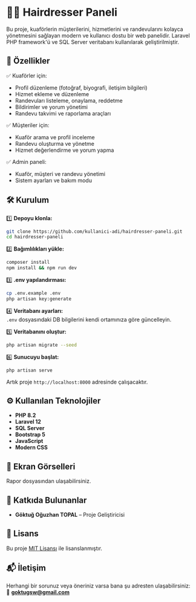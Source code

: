 # 💇‍♂️ Hairdresser Paneli

Bu proje, kuaförlerin müşterilerini, hizmetlerini ve randevularını kolayca yönetmesini sağlayan modern ve kullanıcı dostu bir web panelidir. Laravel PHP framework'ü ve SQL Server veritabanı kullanılarak geliştirilmiştir.

## 🚀 Özellikler

✅ Kuaförler için:
- Profil düzenleme (fotoğraf, biyografi, iletişim bilgileri)  
- Hizmet ekleme ve düzenleme  
- Randevuları listeleme, onaylama, reddetme  
- Bildirimler ve yorum yönetimi  
- Randevu takvimi ve raporlama araçları  

✅ Müşteriler için:
- Kuaför arama ve profil inceleme  
- Randevu oluşturma ve yönetme  
- Hizmet değerlendirme ve yorum yapma  

✅ Admin paneli:
- Kuaför, müşteri ve randevu yönetimi  
- Sistem ayarları ve bakım modu  

## 🛠️ Kurulum

1️⃣ **Depoyu klonla:**  
```bash
git clone https://github.com/kullanici-adi/hairdresser-paneli.git
cd hairdresser-paneli
```

2️⃣ **Bağımlılıkları yükle:**  
```bash
composer install
npm install && npm run dev
```

3️⃣ **.env yapılandırması:**  
```bash
cp .env.example .env
php artisan key:generate
```

4️⃣ **Veritabanı ayarları:**  
`.env` dosyasındaki DB bilgilerini kendi ortamınıza göre güncelleyin.

5️⃣ **Veritabanını oluştur:**  
```bash
php artisan migrate --seed
```

6️⃣ **Sunucuyu başlat:**  
```bash
php artisan serve
```

Artık proje `http://localhost:8000` adresinde çalışacaktır.

## ⚙️ Kullanılan Teknolojiler

- **PHP 8.2**  
- **Laravel 12**  
- **SQL Server**  
- **Bootstrap 5**  
- **JavaScript**  
- **Modern CSS**

## 🎨 Ekran Görselleri

Rapor dosyasından ulaşabilirsiniz.

## 👤 Katkıda Bulunanlar

- **Göktuğ Oğuzhan TOPAL** – Proje Geliştiricisi  


## 📄 Lisans

Bu proje [MIT Lisansı](LICENSE) ile lisanslanmıştır.

## 📬 İletişim

Herhangi bir sorunuz veya öneriniz varsa bana şu adresten ulaşabilirsiniz:  
📧 **goktugsw@gmail.com**

